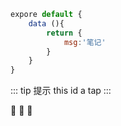 ``` js
expore default {
    data (){
        return {
            msg:'笔记'
        }
    }
}
```
::: tip 提示
this id a tap
:::

:tada: :100: :bamboo:


